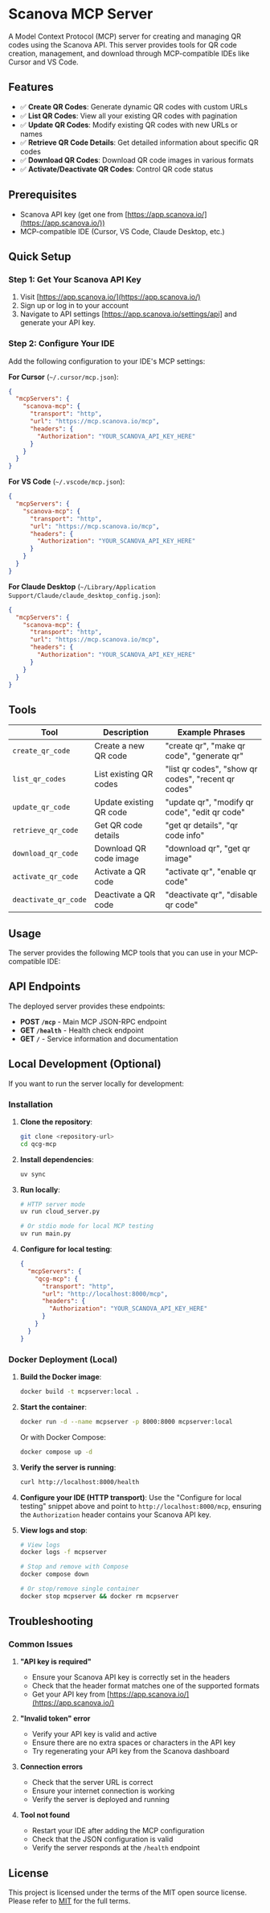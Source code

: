 # Scanova MCP Server

A Model Context Protocol (MCP) server for creating and managing QR codes using the Scanova API. This server provides tools for QR code creation, management, and download through MCP-compatible IDEs like Cursor and VS Code.

## Features

- ✅ **Create QR Codes**: Generate dynamic QR codes with custom URLs
- ✅ **List QR Codes**: View all your existing QR codes with pagination
- ✅ **Update QR Codes**: Modify existing QR codes with new URLs or names
- ✅ **Retrieve QR Code Details**: Get detailed information about specific QR codes
- ✅ **Download QR Codes**: Download QR code images in various formats
- ✅ **Activate/Deactivate QR Codes**: Control QR code status

## Prerequisites

- Scanova API key (get one from [https://app.scanova.io/](https://app.scanova.io/))
- MCP-compatible IDE (Cursor, VS Code, Claude Desktop, etc.)

## Quick Setup

### Step 1: Get Your Scanova API Key
1. Visit [https://app.scanova.io/](https://app.scanova.io/)
2. Sign up or log in to your account
3. Navigate to API settings [https://app.scanova.io/settings/api] and generate your API key.

### Step 2: Configure Your IDE

Add the following configuration to your IDE's MCP settings:

**For Cursor** (`~/.cursor/mcp.json`):
```json
{
  "mcpServers": {
    "scanova-mcp": {
      "transport": "http",
      "url": "https://mcp.scanova.io/mcp",
      "headers": {
        "Authorization": "YOUR_SCANOVA_API_KEY_HERE"
      }
    }
  }
}
```

**For VS Code** (`~/.vscode/mcp.json`):
```json
{
  "mcpServers": {
    "scanova-mcp": {
      "transport": "http", 
      "url": "https://mcp.scanova.io/mcp",
      "headers": {
        "Authorization": "YOUR_SCANOVA_API_KEY_HERE"
      }
    }
  }
}
```

**For Claude Desktop** (`~/Library/Application Support/Claude/claude_desktop_config.json`):
```json
{
  "mcpServers": {
    "scanova-mcp": {
      "transport": "http",
      "url": "https://mcp.scanova.io/mcp", 
      "headers": {
        "Authorization": "YOUR_SCANOVA_API_KEY_HERE"
      }
    }
  }
}
```

## Tools


| Tool                 | Description                | Example Phrases                                         |
|----------------------|---------------------------|---------------------------------------------------------|
| `create_qr_code`     | Create a new QR code      | "create qr", "make qr code", "generate qr"              |
| `list_qr_codes`      | List existing QR codes    | "list qr codes", "show qr codes", "recent qr codes"     |
| `update_qr_code`     | Update existing QR code   | "update qr", "modify qr code", "edit qr code"           |
| `retrieve_qr_code`   | Get QR code details       | "get qr details", "qr code info"                        |
| `download_qr_code`   | Download QR code image    | "download qr", "get qr image"                           |
| `activate_qr_code`   | Activate a QR code        | "activate qr", "enable qr code"                         |
| `deactivate_qr_code` | Deactivate a QR code      | "deactivate qr", "disable qr code"                      |


## Usage

The server provides the following MCP tools that you can use in your MCP-compatible IDE:


## API Endpoints

The deployed server provides these endpoints:

- **POST `/mcp`** - Main MCP JSON-RPC endpoint
- **GET `/health`** - Health check endpoint
- **GET `/`** - Service information and documentation

## Local Development (Optional)

If you want to run the server locally for development:

### Installation

1. **Clone the repository**:
   ```bash
   git clone <repository-url>
   cd qcg-mcp
   ```

2. **Install dependencies**:
   ```bash
   uv sync
   ```

3. **Run locally**:
   ```bash
   # HTTP server mode
   uv run cloud_server.py
   
   # Or stdio mode for local MCP testing
   uv run main.py
   ```

4. **Configure for local testing**:
   ```json
   {
     "mcpServers": {
       "qcg-mcp": {
         "transport": "http",
         "url": "http://localhost:8000/mcp",
         "headers": {
           "Authorization": "YOUR_SCANOVA_API_KEY_HERE"
         }
       }
     }
   }
   ```

### Docker Deployment (Local)

1. **Build the Docker image**:
   ```bash
   docker build -t mcpserver:local .
   ```

2. **Start the container**:
   ```bash
   docker run -d --name mcpserver -p 8000:8000 mcpserver:local
   ```

   Or with Docker Compose:
   ```bash
   docker compose up -d
   ```

3. **Verify the server is running**:
   ```bash
   curl http://localhost:8000/health
   ```

4. **Configure your IDE (HTTP transport)**:
   Use the "Configure for local testing" snippet above and point to `http://localhost:8000/mcp`, ensuring the `Authorization` header contains your Scanova API key.

5. **View logs and stop**:
   ```bash
   # View logs
   docker logs -f mcpserver

   # Stop and remove with Compose
   docker compose down

   # Or stop/remove single container
   docker stop mcpserver && docker rm mcpserver
   ```

## Troubleshooting

### Common Issues

1. **"API key is required"**
   - Ensure your Scanova API key is correctly set in the headers
   - Check that the header format matches one of the supported formats
   - Get your API key from [https://app.scanova.io/](https://app.scanova.io/)

2. **"Invalid token" error**
   - Verify your API key is valid and active
   - Ensure there are no extra spaces or characters in the API key
   - Try regenerating your API key from the Scanova dashboard

3. **Connection errors**
   - Check that the server URL is correct
   - Ensure your internet connection is working
   - Verify the server is deployed and running

4. **Tool not found**
   - Restart your IDE after adding the MCP configuration
   - Check that the JSON configuration is valid
   - Verify the server responds at the `/health` endpoint

## License

This project is licensed under the terms of the MIT open source license. Please refer to [MIT](./LICENSE) for the full terms.

